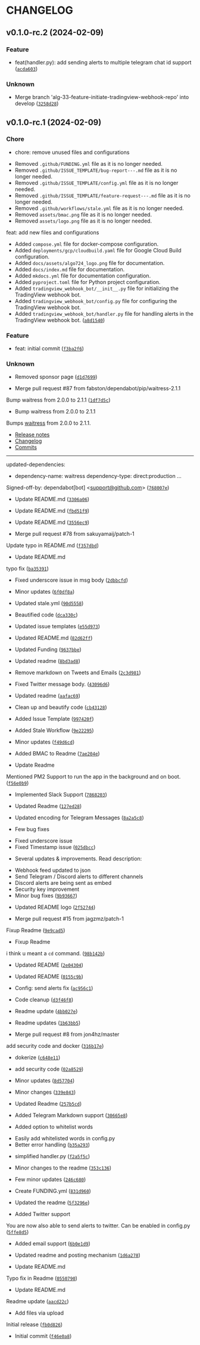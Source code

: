 # CHANGELOG



## v0.1.0-rc.2 (2024-02-09)

### Feature

* feat(handler.py): add sending alerts to multiple telegram chat id support ([`acda603`](https://github.com/cyberapper/tradingview-webhook-bot/commit/acda603ad4a5c2918156f1e7bf383d3d00b241c8))

### Unknown

* Merge branch &#39;alg-33-feature-initiate-tradingview-webhook-repo&#39; into develop ([`3258d28`](https://github.com/cyberapper/tradingview-webhook-bot/commit/3258d287a9507c7ba2c510f3703a9ba6f168503b))


## v0.1.0-rc.1 (2024-02-09)

### Chore

* chore: remove unused files and configurations

- Removed `.github/FUNDING.yml` file as it is no longer needed.
- Removed `.github/ISSUE_TEMPLATE/bug-report---.md` file as it is no longer needed.
- Removed `.github/ISSUE_TEMPLATE/config.yml` file as it is no longer needed.
- Removed `.github/ISSUE_TEMPLATE/feature-request---.md` file as it is no longer needed.
- Removed `.github/workflows/stale.yml` file as it is no longer needed.
- Removed `assets/bmac.png` file as it is no longer needed.
- Removed `assets/logo.png` file as it is no longer needed.

feat: add new files and configurations

- Added `compose.yml` file for docker-compose configuration.
- Added `deployments/gcp/cloudbuild.yaml` file for Google Cloud Build configuration.
- Added `docs/assets/algo724_logo.png` file for documentation.
- Added `docs/index.md` file for documentation.
- Added `mkdocs.yml` file for documentation configuration.
- Added `pyproject.toml` file for Python project configuration.
- Added `tradingview_webhook_bot/__init__.py` file for initializing the TradingView webhook bot.
- Added `tradingview_webhook_bot/config.py` file for configuring the TradingView webhook bot.
- Added `tradingview_webhook_bot/handler.py` file for handling alerts in the TradingView webhook bot. ([`a8d1540`](https://github.com/cyberapper/tradingview-webhook-bot/commit/a8d15409140d7a1d9f9130738eb9d0827f225da7))

### Feature

* feat: initial commit ([`f3ba2f6`](https://github.com/cyberapper/tradingview-webhook-bot/commit/f3ba2f6f03242012969c0db6039d5ceb58b0331b))

### Unknown

* Removed sponsor page ([`d1d7699`](https://github.com/cyberapper/tradingview-webhook-bot/commit/d1d7699e246b6fa0d95af7415115d04bb215c69c))

* Merge pull request #87 from fabston/dependabot/pip/waitress-2.1.1

Bump waitress from 2.0.0 to 2.1.1 ([`1df7d5c`](https://github.com/cyberapper/tradingview-webhook-bot/commit/1df7d5c49b2f259cfecd976ba3d93841aed9c354))

* Bump waitress from 2.0.0 to 2.1.1

Bumps [waitress](https://github.com/Pylons/waitress) from 2.0.0 to 2.1.1.
- [Release notes](https://github.com/Pylons/waitress/releases)
- [Changelog](https://github.com/Pylons/waitress/blob/master/CHANGES.txt)
- [Commits](https://github.com/Pylons/waitress/compare/v2.0.0...v2.1.1)

---
updated-dependencies:
- dependency-name: waitress
  dependency-type: direct:production
...

Signed-off-by: dependabot[bot] &lt;support@github.com&gt; ([`768007e`](https://github.com/cyberapper/tradingview-webhook-bot/commit/768007e386d34d4ab2ab0a0e99eaef5573ff2ea2))

* Update README.md ([`3306a06`](https://github.com/cyberapper/tradingview-webhook-bot/commit/3306a060e8533f31fdaf774c5c72bc6755eb24e8))

* Update README.md ([`fbd51f9`](https://github.com/cyberapper/tradingview-webhook-bot/commit/fbd51f98de507e4d5354943aa384dc41a8fa936b))

* Update README.md ([`3556ec9`](https://github.com/cyberapper/tradingview-webhook-bot/commit/3556ec9dda8b146a7bf3239d7472e7772ac1957e))

* Merge pull request #78 from sakuyamaij/patch-1

Update typo in README.md ([`f357dbd`](https://github.com/cyberapper/tradingview-webhook-bot/commit/f357dbd631454ca32203964ccd814bac727d4ad6))

* Update README.md

typo fix ([`ba35391`](https://github.com/cyberapper/tradingview-webhook-bot/commit/ba353919a415733cf7a910c25da6820f60418ecf))

* Fixed underscore issue in msg body ([`2dbbcfd`](https://github.com/cyberapper/tradingview-webhook-bot/commit/2dbbcfd98c3fb705bd83b0aee00de940602274cb))

* Minor updates ([`6f0df8a`](https://github.com/cyberapper/tradingview-webhook-bot/commit/6f0df8aaf11cc219027c9435c9bb4b0aa10426c5))

* Updated stale.yml ([`90d5558`](https://github.com/cyberapper/tradingview-webhook-bot/commit/90d5558fa362fc4f3a996ac47d24990ef8e317f0))

* Beautified code ([`dca330c`](https://github.com/cyberapper/tradingview-webhook-bot/commit/dca330cde582092c4f6e987f1974dab4be740b78))

* Updated issue templates ([`e55d973`](https://github.com/cyberapper/tradingview-webhook-bot/commit/e55d973f5b359d774efd53efd4589f284b9af9ef))

* Updated README.md ([`82d62ff`](https://github.com/cyberapper/tradingview-webhook-bot/commit/82d62ffceecbc0d832a92e253b821167c3df86ac))

* Updated Funding ([`9637bbe`](https://github.com/cyberapper/tradingview-webhook-bot/commit/9637bbeadba4671d82115ec1557395a677be45fa))

* Updated readme ([`8bd3ad8`](https://github.com/cyberapper/tradingview-webhook-bot/commit/8bd3ad8bc19f8a77f3be0b2866840bdf3bdbe75e))

* Remove markdown on Tweets and Emails ([`2c3d981`](https://github.com/cyberapper/tradingview-webhook-bot/commit/2c3d9815e5513bb7c1bb43592aa80e5ebc9a47f0))

* Fixed Twitter message body. ([`43096d6`](https://github.com/cyberapper/tradingview-webhook-bot/commit/43096d6b3fec30407bba9a4ccf061a8f1573e6ec))

* Updated readme ([`aafac69`](https://github.com/cyberapper/tradingview-webhook-bot/commit/aafac69c8ad44604ad49981f0f45478889cd41b2))

* Clean up and beautify code ([`cb43128`](https://github.com/cyberapper/tradingview-webhook-bot/commit/cb431288d7f0ddba77a1c4daa2eedf34aa5aa93a))

* Added Issue Template ([`997420f`](https://github.com/cyberapper/tradingview-webhook-bot/commit/997420fb5925767501596a7d7c7a2a16b94d3902))

* Added Stale Workflow ([`9e22295`](https://github.com/cyberapper/tradingview-webhook-bot/commit/9e222957d6ed17afe3e51a3d9869ce870d679eb5))

* Minor updates ([`f49d6cd`](https://github.com/cyberapper/tradingview-webhook-bot/commit/f49d6cdc4e5ed834494702c2e5b4c418be326a60))

* Added BMAC to Readme ([`7ae204e`](https://github.com/cyberapper/tradingview-webhook-bot/commit/7ae204ed9300c17cb80980639e4cb9cabe25b6c1))

* Update Readme

Mentioned PM2 Support to run the app in the background and on boot. ([`f56e0b9`](https://github.com/cyberapper/tradingview-webhook-bot/commit/f56e0b94a76b9b6df69e7109f20b22deca3127f9))

* Implemented Slack Support ([`7868203`](https://github.com/cyberapper/tradingview-webhook-bot/commit/7868203264606b47de300d13aa0e80c3d32abb65))

* Updated Readme ([`127ed28`](https://github.com/cyberapper/tradingview-webhook-bot/commit/127ed28bbf43aec9864d7cf4278de39393d297bf))

* Updated encoding for Telegram Messages ([`8a2a5c8`](https://github.com/cyberapper/tradingview-webhook-bot/commit/8a2a5c80b5b56ffd173083a3009faab75ce810b9))

* Few bug fixes

- Fixed underscore issue
- Fixed Timestamp issue ([`025dbcc`](https://github.com/cyberapper/tradingview-webhook-bot/commit/025dbcc58d52f888b62f2d89f69fd7a047ffc05e))

* Several updates &amp; improvements. Read description: 

- Webhook feed updated to json
- Send Telegram / Discord alerts to different channels
- Discord alerts are being sent as embed
- Security key improvement
- Minor bug fixes ([`9b93667`](https://github.com/cyberapper/tradingview-webhook-bot/commit/9b93667a52f0489bd8e943c28e18453dbf8646a0))

* Updated README logo ([`2f52744`](https://github.com/cyberapper/tradingview-webhook-bot/commit/2f5274436bf8546d299b9c0394ab90fb3784e4c5))

* Merge pull request #15 from jagzmz/patch-1

Fixup Readme ([`9e9cad5`](https://github.com/cyberapper/tradingview-webhook-bot/commit/9e9cad5affdda424688f3b052813890fc8facbde))

* Fixup Readme

i think u meant a `cd` command. ([`98b142b`](https://github.com/cyberapper/tradingview-webhook-bot/commit/98b142b58fddf63dd37f2b4dab15f40077009faa))

* Updated README ([`2e04304`](https://github.com/cyberapper/tradingview-webhook-bot/commit/2e04304ebcf09ce23f108f66a27544e0778168ce))

* Updated README ([`0155c9b`](https://github.com/cyberapper/tradingview-webhook-bot/commit/0155c9b35bce17c14c399ca029e0d751aa6a11d2))

* Config: send alerts fix ([`ac956c1`](https://github.com/cyberapper/tradingview-webhook-bot/commit/ac956c1d89362200d3550f238a3025d4073e80d9))

* Code cleanup ([`d3f46f8`](https://github.com/cyberapper/tradingview-webhook-bot/commit/d3f46f83da936fe7c75111aefb9fa54c973a9aa4))

* Readme update ([`4bb027e`](https://github.com/cyberapper/tradingview-webhook-bot/commit/4bb027e480e4d770428c4b6539d7975d2e3ffec9))

* Readme updates ([`1b63bb5`](https://github.com/cyberapper/tradingview-webhook-bot/commit/1b63bb5946cf492cee80eadf6a047b8ae57243b9))

* Merge pull request #8 from jon4hz/master

add security code and docker ([`316b17e`](https://github.com/cyberapper/tradingview-webhook-bot/commit/316b17e0e2d0836ff4cf35046a8a41eec2d0a9c4))

* dokerize ([`c648e11`](https://github.com/cyberapper/tradingview-webhook-bot/commit/c648e1132a8fdc9e4d5d7c788c482d48591c071f))

* add security code ([`02a8529`](https://github.com/cyberapper/tradingview-webhook-bot/commit/02a8529fc4d9a494410e3d2ec5b3926ec19466cc))

* Minor updates ([`8d57704`](https://github.com/cyberapper/tradingview-webhook-bot/commit/8d57704b120f2029d150fafdb392624916b16efb))

* Minor changes ([`339e843`](https://github.com/cyberapper/tradingview-webhook-bot/commit/339e843326cc942cd7ca69cf7ad5247b4ef3135b))

* Updated Readme ([`257b5cd`](https://github.com/cyberapper/tradingview-webhook-bot/commit/257b5cdfb08a8136d2e49b0b4d11c8c82706074c))

* Added Telegram Markdown support ([`30665e8`](https://github.com/cyberapper/tradingview-webhook-bot/commit/30665e805102d5f5adab63e468f9a80f2288f573))

* Added option to whitelist words

- Easily add whitelisted words in config.py
- Better error handling ([`b35a293`](https://github.com/cyberapper/tradingview-webhook-bot/commit/b35a293a658b4d19d169777ce15d46d00ae6cd19))

* simplified handler.py ([`f2a5f5c`](https://github.com/cyberapper/tradingview-webhook-bot/commit/f2a5f5c5ec5560d0f4ad585f0f34bd07ca731676))

* Minor changes to the readme ([`353c136`](https://github.com/cyberapper/tradingview-webhook-bot/commit/353c136fb7b8ca7c0fe517f4bb4ca196c0106926))

* Few minor updates ([`246c680`](https://github.com/cyberapper/tradingview-webhook-bot/commit/246c6807bd66c58090c6e6cc57d06b1302bb451e))

* Create FUNDING.yml ([`831d960`](https://github.com/cyberapper/tradingview-webhook-bot/commit/831d96029135b7271f3c97f3980fc6fd8b457d86))

* Updated the readme ([`5f3296e`](https://github.com/cyberapper/tradingview-webhook-bot/commit/5f3296e605d5433958c47d520d95f5a2475056b2))

* Added Twitter support

You are now also able to send alerts to twitter. Can be enabled in config.py ([`5ffe8d5`](https://github.com/cyberapper/tradingview-webhook-bot/commit/5ffe8d5f60eda80c0457a89311ff54c532b1849d))

* Added email support ([`6b0e1d9`](https://github.com/cyberapper/tradingview-webhook-bot/commit/6b0e1d932a8c9662aaf456cc347d31334d2bb574))

* Updated readme and posting mechanism ([`1d6a278`](https://github.com/cyberapper/tradingview-webhook-bot/commit/1d6a278f87c5b282a77284b9aac06f266f63af4b))

* Update README.md

Typo fix in Readme ([`0550790`](https://github.com/cyberapper/tradingview-webhook-bot/commit/05507908b8717a33839c4d096d73b45860dd4ab3))

* Update README.md

Readme update ([`aacd22c`](https://github.com/cyberapper/tradingview-webhook-bot/commit/aacd22cf9eab48361836c9d15389bb11d34c2b2c))

* Add files via upload

Initial release ([`fb0d826`](https://github.com/cyberapper/tradingview-webhook-bot/commit/fb0d8260ee052f27d210eec8f3b8f2a665be134a))

* Initial commit ([`f46e0a8`](https://github.com/cyberapper/tradingview-webhook-bot/commit/f46e0a83677fb6ab2d70c476324ab7cba60f4d0c))
